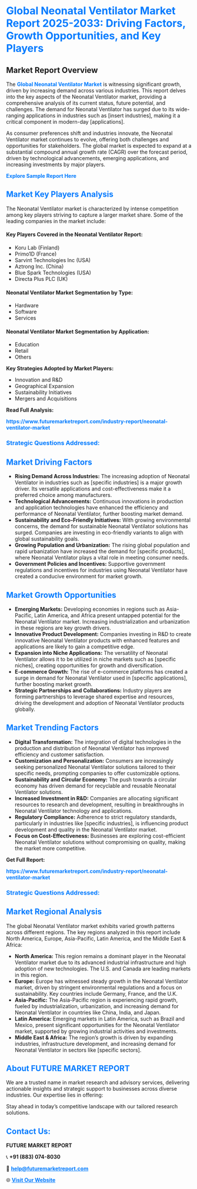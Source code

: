 <h1 style="color: #007BFF;">Global Neonatal Ventilator Market Report 2025-2033: Driving Factors, Growth Opportunities, and Key Players</h1>

<section id="overview">
<h2>Market Report Overview</h2>
<p>The <a href="https://www.futuremarketreport.com/industry-report/neonatal-ventilator-market" style="color: #007BFF; text-decoration: none;"><strong>Global Neonatal Ventilator Market</strong></a> is witnessing significant growth, driven by increasing demand across various industries. This report delves into the key aspects of the Neonatal Ventilator market, providing a comprehensive analysis of its current status, future potential, and challenges. The demand for Neonatal Ventilator has surged due to its wide-ranging applications in industries such as [insert industries], making it a critical component in modern-day [applications].</p>
<p>As consumer preferences shift and industries innovate, the Neonatal Ventilator market continues to evolve, offering both challenges and opportunities for stakeholders. The global market is expected to expand at a substantial compound annual growth rate (CAGR) over the forecast period, driven by technological advancements, emerging applications, and increasing investments by major players.</p>
</section>

<section id="overview">
<p><a href="https://www.futuremarketreport.com/request-sample/reportId=37280" style="color: #007BFF; text-decoration: none;"><strong>Explore Sample Report Here</strong></a></p>
</section>

<section id="key-players">
<h2 style="color: #007BFF;">Market Key Players Analysis</h2>
<p>The Neonatal Ventilator market is characterized by intense competition among key players striving to capture a larger market share. Some of the leading companies in the market include:</p>
<h4>Key Players Covered in the Neonatal Ventilator Report:</h4>
<ul><li>Koru Lab (Finland)</li><li>Primo1D (France)</li><li>Sarvint Technologies Inc (USA)</li><li>Aztrong Inc. (China)</li><li>Blue Spark Technologies (USA)</li><li>Directa Plus PLC (UK)</li></ul>
<h4>Neonatal Ventilator Market Segmentation by Type:</h4>
<ul><li>Hardware</li><li>Software</li><li>Services</li></ul>

<h4>Neonatal Ventilator Market Segmentation by Application:</h4>
<ul><li>Education</li><li>Retail</li><li>Others</li></ul>
<p><strong>Key Strategies Adopted by Market Players:</strong></p>
<ul>
<li>Innovation and R&D</li>
<li>Geographical Expansion</li>
<li>Sustainability Initiatives</li>
<li>Mergers and Acquisitions</li>
</ul>
</section>

<section>
<p><strong>Read Full Analysis: </strong></p><a href="https://www.futuremarketreport.com/industry-report/neonatal-ventilator-market" style="color: #007BFF; text-decoration: none;"><strong>https://www.futuremarketreport.com/industry-report/neonatal-ventilator-market</strong></a>
<h3 style="color: #007BFF;">Strategic Questions Addressed:</h3>
</section>

<section id="driving-factors">
<h2 style="color: #007BFF;">Market Driving Factors</h2>
<ul>
<li><strong>Rising Demand Across Industries:</strong> The increasing adoption of Neonatal Ventilator in industries such as [specific industries] is a major growth driver. Its versatile applications and cost-effectiveness make it a preferred choice among manufacturers.</li>
<li><strong>Technological Advancements:</strong> Continuous innovations in production and application technologies have enhanced the efficiency and performance of Neonatal Ventilator, further boosting market demand.</li>
<li><strong>Sustainability and Eco-Friendly Initiatives:</strong> With growing environmental concerns, the demand for sustainable Neonatal Ventilator solutions has surged. Companies are investing in eco-friendly variants to align with global sustainability goals.</li>
<li><strong>Growing Population and Urbanization:</strong> The rising global population and rapid urbanization have increased the demand for [specific products], where Neonatal Ventilator plays a vital role in meeting consumer needs.</li>
<li><strong>Government Policies and Incentives:</strong> Supportive government regulations and incentives for industries using Neonatal Ventilator have created a conducive environment for market growth.</li>
</ul>
</section>

<section id="growth-opportunities">
<h2 style="color: #007BFF;">Market Growth Opportunities</h2>
<ul>
<li><strong>Emerging Markets:</strong> Developing economies in regions such as Asia-Pacific, Latin America, and Africa present untapped potential for the Neonatal Ventilator market. Increasing industrialization and urbanization in these regions are key growth drivers.</li>
<li><strong>Innovative Product Development:</strong> Companies investing in R&D to create innovative Neonatal Ventilator products with enhanced features and applications are likely to gain a competitive edge.</li>
<li><strong>Expansion into Niche Applications:</strong> The versatility of Neonatal Ventilator allows it to be utilized in niche markets such as [specific niches], creating opportunities for growth and diversification.</li>
<li><strong>E-commerce Growth:</strong> The rise of e-commerce platforms has created a surge in demand for Neonatal Ventilator used in [specific applications], further boosting market growth.</li>
<li><strong>Strategic Partnerships and Collaborations:</strong> Industry players are forming partnerships to leverage shared expertise and resources, driving the development and adoption of Neonatal Ventilator products globally.</li>
</ul>
</section>

<section id="trending-factors">
<h2 style="color: #007BFF;">Market Trending Factors</h2>
<ul>
<li><strong>Digital Transformation:</strong> The integration of digital technologies in the production and distribution of Neonatal Ventilator has improved efficiency and customer satisfaction.</li>
<li><strong>Customization and Personalization:</strong> Consumers are increasingly seeking personalized Neonatal Ventilator solutions tailored to their specific needs, prompting companies to offer customizable options.</li>
<li><strong>Sustainability and Circular Economy:</strong> The push towards a circular economy has driven demand for recyclable and reusable Neonatal Ventilator solutions.</li>
<li><strong>Increased Investment in R&D:</strong> Companies are allocating significant resources to research and development, resulting in breakthroughs in Neonatal Ventilator technology and applications.</li>
<li><strong>Regulatory Compliance:</strong> Adherence to strict regulatory standards, particularly in industries like [specific industries], is influencing product development and quality in the Neonatal Ventilator market.</li>
<li><strong>Focus on Cost-Effectiveness:</strong> Businesses are exploring cost-efficient Neonatal Ventilator solutions without compromising on quality, making the market more competitive.</li>
</ul>
</section>

<section>
<p><strong>Get Full Report: </strong></p><a href="https://www.futuremarketreport.com/industry-report/neonatal-ventilator-market" style="color: #007BFF; text-decoration: none;"><strong>https://www.futuremarketreport.com/industry-report/neonatal-ventilator-market</strong></a>
<h3 style="color: #007BFF;">Strategic Questions Addressed:</h3>
</section>


<section id="regional-analysis">
<h2 style="color: #007BFF;">Market Regional Analysis</h2>
<p>The global Neonatal Ventilator market exhibits varied growth patterns across different regions. The key regions analyzed in this report include North America, Europe, Asia-Pacific, Latin America, and the Middle East & Africa:</p>
<ul>
<li><strong>North America:</strong> This region remains a dominant player in the Neonatal Ventilator market due to its advanced industrial infrastructure and high adoption of new technologies. The U.S. and Canada are leading markets in this region.</li>
<li><strong>Europe:</strong> Europe has witnessed steady growth in the Neonatal Ventilator market, driven by stringent environmental regulations and a focus on sustainability. Key countries include Germany, France, and the U.K.</li>
<li><strong>Asia-Pacific:</strong> The Asia-Pacific region is experiencing rapid growth, fueled by industrialization, urbanization, and increasing demand for Neonatal Ventilator in countries like China, India, and Japan.</li>
<li><strong>Latin America:</strong> Emerging markets in Latin America, such as Brazil and Mexico, present significant opportunities for the Neonatal Ventilator market, supported by growing industrial activities and investments.</li>
<li><strong>Middle East & Africa:</strong> The region’s growth is driven by expanding industries, infrastructure development, and increasing demand for Neonatal Ventilator in sectors like [specific sectors].</li>
</ul>
</section>

<footer>
<h2 style="color: #007BFF;">About FUTURE MARKET REPORT</h2>
<p>We are a trusted name in market research and advisory services, delivering actionable insights and strategic support to businesses across diverse industries. Our expertise lies in offering:</p>

<p>Stay ahead in today’s competitive landscape with our tailored research solutions.</p>

<h2 style="color: #007BFF;">Contact Us:</h2>
<p><strong>FUTURE MARKET REPORT</strong></p>
<p>📞 <strong>+91 (883) 074-8030</strong></p>
<p>📧 <strong><a href="mailto:help@futuremarketreport.com" style="color: #007BFF;">help@futuremarketreport.com</a></strong></p>
<p>🌐 <strong><a href="https://www.futuremarketreport.com/" style="color: #007BFF;">Visit Our Website</a></strong></p>
</footer>